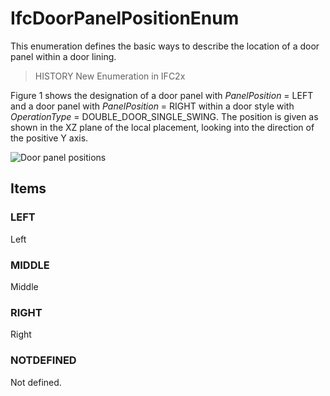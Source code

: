 # IfcDoorPanelPositionEnum

This enumeration defines the basic ways to describe the location of a door panel within a door lining.

> HISTORY  New Enumeration in IFC2x

Figure 1 shows the designation of a door panel with _PanelPosition_ = LEFT and a door panel with _PanelPosition_ = RIGHT within a door style with _OperationType_ = DOUBLE_DOOR_SINGLE_SWING. The position is given as shown in the XZ plane of the local placement, looking into the direction of the positive Y axis.

![Door panel positions](../../../../figures/ifcdoorpanelpositionenum-fig01.gif "Figure 1 &mdash; Door panel positions")

## Items

### LEFT
Left

### MIDDLE
Middle

### RIGHT
Right

### NOTDEFINED
Not defined.
